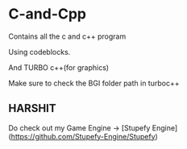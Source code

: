 # C-and-Cpp
Contains all the c and c++ program

Using codeblocks.

And TURBO c++(for graphics)

Make sure to check the BGI folder path in turboc++ 

## HARSHIT

Do check out my Game Engine -> [Stupefy Engine] (https://github.com/Stupefy-Engine/Stupefy)
